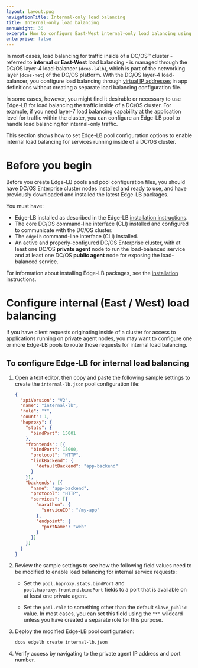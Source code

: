 ```yaml
---
layout: layout.pug
navigationTitle: Internal-only load balancing
title: Internal-only load balancing
menuWeight: 36
excerpt: How to configure East-West internal-only load balancing using Edge-LB
enterprise: false
---
```


In most cases, load balancing for traffic inside of a DC/OS&trade; cluster - referred to **internal** or **East-West** load balancing - is managed through the DC/OS layer-4 load-balancer (`dcos-l4lb`), which is part of the networking layer (`dcos-net`) of the DC/OS platform. With the DC/OS layer-4 load-balancer, you configure load balancing through [virtual IP addresses](/mesosphere/dcos/2.0/networking/load-balancing-vips) in app definitions without creating a separate load balancing configuration file.

In some cases, however, you might find it desirable or necessary to use Edge-LB for load balancing the traffic inside of a DC/OS cluster. For example, if you need layer-7 load balancing capability at the application level for traffic within the cluster, you can configure an Edge-LB pool to handle load balancing for internal-only traffic.

This section shows how to set Edge-LB pool configuration options to enable internal load balancing for services running inside of a DC/OS cluster.

# Before you begin
Before you create Edge-LB pools and pool configuration files, you should have DC/OS Enterprise cluster nodes installed and ready to use, and have previously downloaded and installed the latest Edge-LB packages.

You must have:
* Edge-LB installed as described in the Edge-LB [installation instructions](/mesosphere/dcos/services/edge-lb/1.7/getting-started/installing).
* The core DC/OS command-line interface (CLI) installed and configured to communicate with the DC/OS cluster.
* The `edgelb` command-line interface (CLI) installed.
* An active and properly-configured DC/OS Enterprise cluster, with at least one DC/OS **private agent** node to run the load-balanced service and at least one DC/OS **public agent** node for exposing the load-balanced service.

For information about installing Edge-LB packages, see the [installation](/mesosphere/dcos/services/edge-lb/1.7/getting-started/installing/) instructions.

# Configure internal (East / West) load balancing
If you have client requests originating inside of a cluster for access to applications running on private agent nodes, you may want to configure one or more Edge-LB pools to route those requests for internal load balancing.

## To configure Edge-LB for internal load balancing

1. Open a text editor, then copy and paste the following sample settings to create the `internal-lb.json` pool configuration file:

    ```json
    {
      "apiVersion": "V2",
      "name": "internal-lb",
      "role": "*",
      "count": 1,
      "haproxy": {
        "stats": {
          "bindPort": 15001
        },
        "frontends": [{
          "bindPort": 15000,
          "protocol": "HTTP",
          "linkBackend": {
            "defaultBackend": "app-backend"
          }
        }],
        "backends": [{
          "name": "app-backend",
          "protocol": "HTTP",
          "services": [{
            "marathon": {
              "serviceID": "/my-app"
            },
            "endpoint": {
              "portName": "web"
            }
          }]
        }]
      }
    }
    ```

1. Review the sample settings to see how the following field values need to be modified to enable load balancing for internal service requests:
    * Set the `pool.haproxy.stats.bindPort` and `pool.haproxy.frontend.bindPort` fields to a port that is available on at least one private agent.

    * Set the `pool.role` to something other than the default `slave_public` value. In most cases, you can set this field using the `"*"` wildcard unless you have created a separate role for this purpose.

1. Deploy the modified Edge-LB pool configuration:

    ```bash
    dcos edgelb create internal-lb.json
    ```

1. Verify access by navigating to the private agent IP address and port number.

